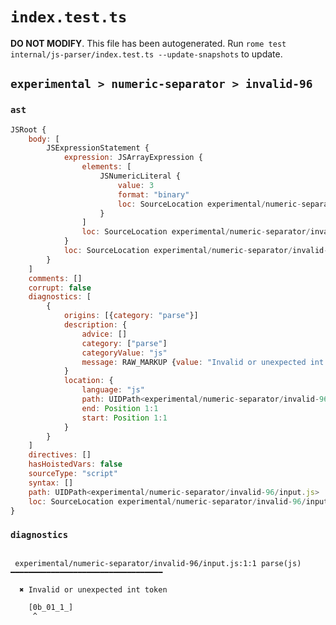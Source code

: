 # `index.test.ts`

**DO NOT MODIFY**. This file has been autogenerated. Run `rome test internal/js-parser/index.test.ts --update-snapshots` to update.

## `experimental > numeric-separator > invalid-96`

### `ast`

```javascript
JSRoot {
	body: [
		JSExpressionStatement {
			expression: JSArrayExpression {
				elements: [
					JSNumericLiteral {
						value: 3
						format: "binary"
						loc: SourceLocation experimental/numeric-separator/invalid-96/input.js 1:1-1:9
					}
				]
				loc: SourceLocation experimental/numeric-separator/invalid-96/input.js 1:0-1:10
			}
			loc: SourceLocation experimental/numeric-separator/invalid-96/input.js 1:0-1:10
		}
	]
	comments: []
	corrupt: false
	diagnostics: [
		{
			origins: [{category: "parse"}]
			description: {
				advice: []
				category: ["parse"]
				categoryValue: "js"
				message: RAW_MARKUP {value: "Invalid or unexpected int token"}
			}
			location: {
				language: "js"
				path: UIDPath<experimental/numeric-separator/invalid-96/input.js>
				end: Position 1:1
				start: Position 1:1
			}
		}
	]
	directives: []
	hasHoistedVars: false
	sourceType: "script"
	syntax: []
	path: UIDPath<experimental/numeric-separator/invalid-96/input.js>
	loc: SourceLocation experimental/numeric-separator/invalid-96/input.js 1:0-2:0
}
```

### `diagnostics`

```

 experimental/numeric-separator/invalid-96/input.js:1:1 parse(js) ━━━━━━━━━━━━━━━━━━━━━━━━━━━━━━━━━━

  ✖ Invalid or unexpected int token

    [0b_01_1_]
     ^


```
